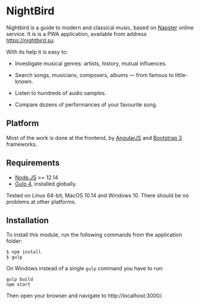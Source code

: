 # NightBird

Nightbird is a guide to modern and classical music, based on
[Napster](https://us.napster.com/music) online service. It is is a PWA application,
available from address https://nightbird.su.


With its help it is easy to:

* Investigate musical genres: artists, history, mutual influences.

* Search songs, musicians, composers, albums — from famous to little-known.

* Listen to hundreds of audio samples.

* Compare dozens of performances of your favourite song.

## Platform

Most of the work is done at the frontend, by [AngularJS](https://angularjs.org/)
and [Bootstrap 3](https://getbootstrap.com/docs/3.3/) frameworks.  

## Requirements

* [Node.JS](https://nodejs.org/en/) >= 12.14
* [Gulp 4](https://gulpjs.com/), installed globally.

Tested on Linux 64-bit, MacOS 10.14 and Windows 10. There should be no problems at other platforms.

## Installation

To install this module, run the following commands from the application folder:

```
$ npm install
$ gulp
```

On Windows instead of a single `gulp` command you have to run:

```
gulp build
npm start
```   
Then open your browser and navigate to http://localhost:3000/.
